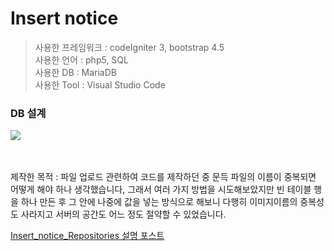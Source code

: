 # Insert notice

>사용한 프레임워크 : codeIgniter 3, bootstrap 4.5<br>
>사용한 언어 : php5, SQL<br>
>사용한 DB : MariaDB<br>
>사용한 Tool : Visual Studio Code<br>

### DB 설계
<kbd>
  <img src="https://user-images.githubusercontent.com/74585673/157579934-351a942a-52d7-4eb0-a87c-79248f4cf361.png">
</kbd>
<br><br><br>

제작한 목적 : 파일 업로드 관련하여 코드를 제작하던 중 문득 파일의 이름이 중복되면 어떻게 해야 하나 생각했습니다, 그래서 여러 가지 방법을 시도해보았지만 빈 테이블 행을 하나 만든 후 그 안에 나중에 값을 넣는 방식으로 해보니 다행히 이미지이름의 중복성도 사라지고 서버의 공간도 어느 정도 절약할 수 있었습니다.

<a href="https://juniorprogram.tistory.com/57">Insert_notice_Repositories 설명 포스트</a>
